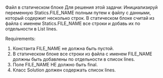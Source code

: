 Файл в статическом блоке
Для решения этой задачи:
Инициализируй переменную Statics.FILE_NAME полным путем к файлу с данными, который содержит несколько строк.
В статическом блоке считай из файла с именем Statics.FILE_NAME все строки и добавь их по отдельности в List lines.

Requirements:
1. Константа FILE_NAME не должна быть пустой.
2. В статическом блоке все строки из файла с именем FILE_NAME должны быть добавлены по отдельности в список lines.
3. Поле FILE_NAME НЕ должно быть final.
4. Класс Solution должен содержать список lines.
